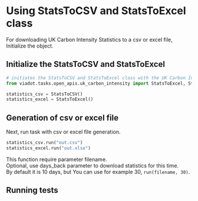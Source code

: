 # Using StatsToCSV and StatsToExcel class

For downloading UK Carbon Intensity Statistics to a csv or excel file, Initialize the object.

## Initialize the StatsToCSV and StatsToExcel
```python
# initiates the StatsToCSV and StatsToExcel class with the UK Carbon Intensity statistics
from viadot.tasks.open_apis.uk_carbon_intensity import StatsToExcel, StatsToCSV

statistics_csv = StatsToCSV()
statistics_excel = StatsToExcel()
```
## Generation of csv or excel file
Next, run task with csv or excel file generation.  

```python
statistics_csv.run("out.csv")
statistics_excel.run("out.xlsx")
```

This function require parameter filename.  
Optional, use days_back parameter to download statistics for this time.  
By default it is 10 days, but You can use for example 30, `run(filename, 30)`.

## Running tests

